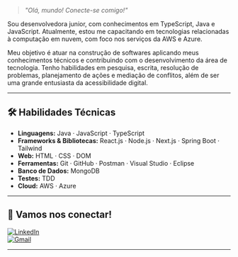 > _"Olá, mundo! Conecte-se comigo!"_

Sou desenvolvedora junior, com conhecimentos em TypeScript, Java e JavaScript. Atualmente, estou me capacitando em tecnologias relacionadas à computação em nuvem, com foco nos serviços da AWS e Azure.

Meu objetivo é atuar na construção de softwares aplicando meus conhecimentos técnicos e contribuindo com o desenvolvimento da área de tecnologia. Tenho habilidades em pesquisa, escrita, resolução de problemas, planejamento de ações e mediação de conflitos, além de ser uma grande entusiasta da acessibilidade digital.

---

## 🛠️ Habilidades Técnicas

- **Linguagens:** Java · JavaScript  · TypeScript
- **Frameworks & Bibliotecas:** React.js · Node.js  · Next.js · Spring Boot · Tailwind
- **Web:** HTML · CSS · DOM  
- **Ferramentas:** Git · GitHub · Postman · Visual Studio · Eclipse  
- **Banco de Dados:** MongoDB  
- **Testes:** TDD  
- **Cloud:** AWS · Azure  

---

## 🔗 Vamos nos conectar!

[![LinkedIn](https://img.shields.io/badge/-LinkedIn-0A66C2?style=for-the-badge&logo=linkedin&logoColor=white)](https://www.linkedin.com/in/irenita-lopes/)  
[![Gmail](https://img.shields.io/badge/-Gmail-D14836?style=for-the-badge&logo=gmail&logoColor=white)](mailto:irenita.f.lopes@gmail.com)

---

